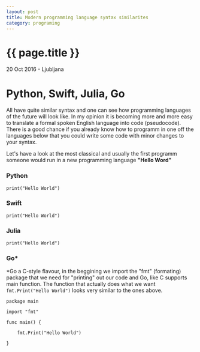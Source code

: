```yaml
---
layout: post
title: Modern programming language syntax similarites
category: programing
---
```


{{ page.title }}
================

<p class="meta">20 Oct 2016 - Ljubljana</p>

# Python, Swift, Julia, Go 
All have quite similar syntax and one can see how programming languages of the future will look like. In my opinion it is 
becoming more and more easy to translate a formal spoken English language into code (pseudocode). There is a good chance if you already know how to programm in one off the languages below that you could write some code with minor changes to your syntax.

Let's have a look at the most classical and usually the first programm someone would run in a new programming language
**"Hello Word"**

### Python
```
print("Hello World")
```


### Swift
```
print("Hello World")
```


### Julia
```
print("Hello World")
```

### Go*
*Go a C-style flavour, in the beggining we import the "fmt" (formating) package that we need for "printing" out our code
and Go, like C supports main function. The function that actually does what we want `fmt.Print("Hello World")` looks very similar to the ones above.

```
package main

import "fmt"

func main() {

    fmt.Print("Hello World")

}
```
